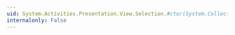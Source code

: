 ```yaml
---
uid: System.Activities.Presentation.View.Selection.#ctor(System.Collections.Generic.IEnumerable{System.Activities.Presentation.Model.ModelItem},System.Predicate{System.Activities.Presentation.Model.ModelItem})
internalonly: False
---
```

